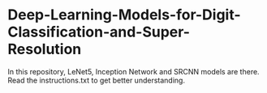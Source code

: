 # Deep-Learning-Models-for-Digit-Classification-and-Super-Resolution
In this repository, LeNet5, Inception Network and SRCNN models are there. Read the instructions.txt to get better understanding.
